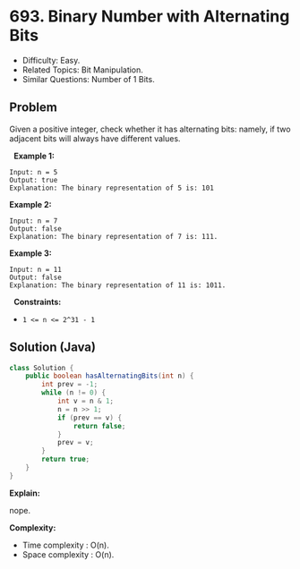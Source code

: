 # 693. Binary Number with Alternating Bits

- Difficulty: Easy.
- Related Topics: Bit Manipulation.
- Similar Questions: Number of 1 Bits.

## Problem

Given a positive integer, check whether it has alternating bits: namely, if two adjacent bits will always have different values.

 
**Example 1:**

```
Input: n = 5
Output: true
Explanation: The binary representation of 5 is: 101
```

**Example 2:**

```
Input: n = 7
Output: false
Explanation: The binary representation of 7 is: 111.
```

**Example 3:**

```
Input: n = 11
Output: false
Explanation: The binary representation of 11 is: 1011.
```

 
**Constraints:**


	
- ```1 <= n <= 2^31 - 1```



## Solution (Java)

```java
class Solution {
    public boolean hasAlternatingBits(int n) {
        int prev = -1;
        while (n != 0) {
            int v = n & 1;
            n = n >> 1;
            if (prev == v) {
                return false;
            }
            prev = v;
        }
        return true;
    }
}
```

**Explain:**

nope.

**Complexity:**

* Time complexity : O(n).
* Space complexity : O(n).
